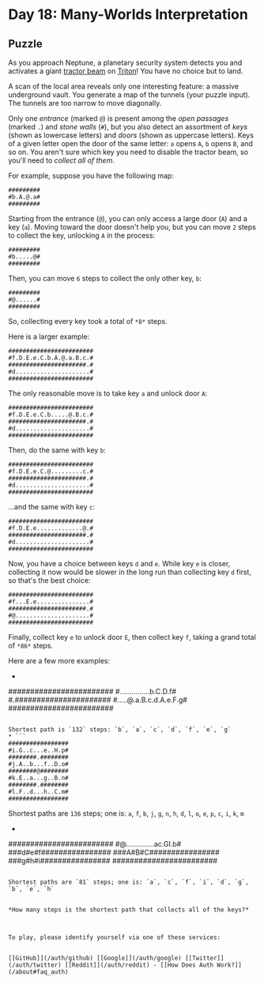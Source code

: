 # Day 18: Many-Worlds Interpretation

## Puzzle

As you approach Neptune, a planetary security system detects you and activates a giant [tractor beam](https://en.wikipedia.org/wiki/Tractor_beam) on [Triton](https://en.wikipedia.org/wiki/Triton_(moon))! You have no choice but to land.


A scan of the local area reveals only one interesting feature: a massive underground vault. You generate a map of the tunnels (your puzzle input). The tunnels are too narrow to move diagonally.


Only one *entrance* (marked `@`) is present among the *open passages* (marked `.`) and *stone walls* (`#`), but you also detect an assortment of *keys* (shown as lowercase letters) and *doors* (shown as uppercase letters). Keys of a given letter open the door of the same letter: `a` opens `A`, `b` opens `B`, and so on. You aren't sure which key you need to disable the tractor beam, so you'll need to *collect all of them*.


For example, suppose you have the following map:



```
#########
#b.A.@.a#
#########

```

Starting from the entrance (`@`), you can only access a large door (`A`) and a key (`a`). Moving toward the door doesn't help you, but you can move `2` steps to collect the key, unlocking `A` in the process:



```
#########
#b.....@#
#########

```

Then, you can move `6` steps to collect the only other key, `b`:



```
#########
#@......#
#########

```

So, collecting every key took a total of `*8*` steps.


Here is a larger example:



```
########################
#f.D.E.e.C.b.A.@.a.B.c.#
######################.#
#d.....................#
########################

```

The only reasonable move is to take key `a` and unlock door `A`:



```
########################
#f.D.E.e.C.b.....@.B.c.#
######################.#
#d.....................#
########################

```

Then, do the same with key `b`:



```
########################
#f.D.E.e.C.@.........c.#
######################.#
#d.....................#
########################

```

...and the same with key `c`:



```
########################
#f.D.E.e.............@.#
######################.#
#d.....................#
########################

```

Now, you have a choice between keys `d` and `e`. While key `e` is closer, collecting it now would be slower in the long run than collecting key `d` first, so that's the best choice:



```
########################
#f...E.e...............#
######################.#
#@.....................#
########################

```

Finally, collect key `e` to unlock door `E`, then collect key `f`, taking a grand total of `*86*` steps.


Here are a few more examples:


* ```
########################
#...............b.C.D.f#
#.######################
#.....@.a.B.c.d.A.e.F.g#
########################

```

Shortest path is `132` steps: `b`, `a`, `c`, `d`, `f`, `e`, `g`
* ```
#################
#i.G..c...e..H.p#
########.########
#j.A..b...f..D.o#
########@########
#k.E..a...g..B.n#
########.########
#l.F..d...h..C.m#
#################

```

Shortest paths are `136` steps;
one is: `a`, `f`, `b`, `j`, `g`, `n`, `h`, `d`, `l`, `o`, `e`, `p`, `c`, `i`, `k`, `m`
* ```
########################
#@..............ac.GI.b#
###d#e#f################
###A#B#C################
###g#h#i################
########################

```

Shortest paths are `81` steps; one is: `a`, `c`, `f`, `i`, `d`, `g`, `b`, `e`, `h`


*How many steps is the shortest path that collects all of the keys?*



To play, please identify yourself via one of these services:


[[GitHub]](/auth/github) [[Google]](/auth/google) [[Twitter]](/auth/twitter) [[Reddit]](/auth/reddit) - [[How Does Auth Work?]](/about#faq_auth)
